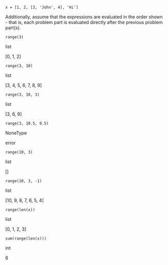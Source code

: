 `x = [1, 2, [3, 'John', 4], 'Hi']` 

Additionally, assume that the expressions are evaluated in the order shown - that is, each problem part is evaluated directly after the previous problem part(s).

`range(3)`

list

[0, 1, 2]

`range(3, 10)`

list

[3, 4, 5, 6, 7, 8, 9]

`range(3, 10, 3)`

list

[3, 6, 9]

`range(3, 10.5, 0.5)`

NoneType

error

`range(10, 3)`

list

[]

`range(10, 3, -1)`

list

[10, 9, 8, 7, 6, 5, 4]

`range(len(x))`

list

[0, 1, 2, 3]

`sum(range(len(x)))`

int

6